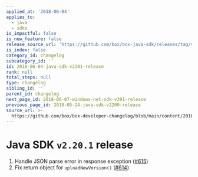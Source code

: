 ```yaml
---
applied_at: '2018-06-04'
applies_to:
  - java
  - sdks
is_impactful: false
is_new_feature: false
release_source_url: 'https://github.com/box/box-java-sdk/releases/tag/v2.20.1'
is_index: false
category_id: changelog
subcategory_id: ''
id: 2018-06-04-java-sdk-v2201-release
rank: null
total_steps: null
type: changelog
sibling_id: ''
parent_id: changelog
next_page_id: 2018-06-07-windows-net-sdk-v391-release
previous_page_id: 2018-05-24-java-sdk-v2200-release
source_url: >-
  https://github.com/box/box-developer-changelog/blob/main/content/2018/06-04-java-sdk-v2201-release.md
---
```

# Java SDK `v2.20.1` release

1. Handle JSON parse error in response exception ([#615](https://github.com/box/box-java-sdk/pull/615))
2. Fix return object for `uploadNewVersion()` ([#614](https://github.com/box/box-java-sdk/pull/614))
